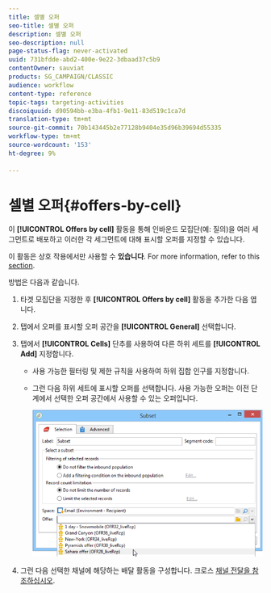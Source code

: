 ```yaml
---
title: 셀별 오퍼
seo-title: 셀별 오퍼
description: 셀별 오퍼
seo-description: null
page-status-flag: never-activated
uuid: 731bfdde-abd2-400e-9e22-3dbaad37c5b9
contentOwner: sauviat
products: SG_CAMPAIGN/CLASSIC
audience: workflow
content-type: reference
topic-tags: targeting-activities
discoiquuid: d90594bb-e3ba-4fb1-9e11-83d519c1ca7d
translation-type: tm+mt
source-git-commit: 70b143445b2e77128b9404e35d96b39694d55335
workflow-type: tm+mt
source-wordcount: '153'
ht-degree: 9%

---
```



# 셀별 오퍼{#offers-by-cell}

이 **[!UICONTROL Offers by cell]** 활동을 통해 인바운드 모집단(예: 질의)을 여러 세그먼트로 배포하고 이러한 각 세그먼트에 대해 표시할 오퍼를 지정할 수 있습니다.

이 활동은 상호 작용에서만 사용할 수 **있습니다**. For more information, refer to this [section](../../interaction/using/about-outbound-channels.md).

방법은 다음과 같습니다.

1. 타겟 모집단을 지정한 후 **[!UICONTROL Offers by cell]** 활동을 추가한 다음 엽니다.
1. 탭에서 오퍼를 표시할 오퍼 공간을 **[!UICONTROL General]** 선택합니다.
1. 탭에서 **[!UICONTROL Cells]** 단추를 사용하여 다른 하위 세트를 **[!UICONTROL Add]** 지정합니다.

   * 사용 가능한 필터링 및 제한 규칙을 사용하여 하위 집합 인구를 지정합니다.
   * 그런 다음 하위 세트에 표시할 오퍼를 선택합니다. 사용 가능한 오퍼는 이전 단계에서 선택한 오퍼 공간에서 사용할 수 있는 오퍼입니다.

      ![](assets/int_offer_per_cell1.png)

1. 그런 다음 선택한 채널에 해당하는 배달 활동을 구성합니다. 크로스 [채널 전달을 참조하십시오](../../workflow/using/cross-channel-deliveries.md).

